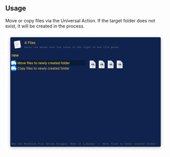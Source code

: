 ## Usage

Move or copy files via the Universal Action. If the target folder does not exist, it will be created in the process.

![Universal actions to move or copy files](images/ua.png)
